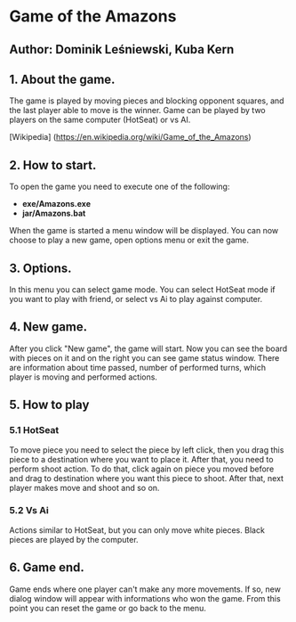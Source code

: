 # Game of the Amazons

## Author: Dominik Leśniewski, Kuba Kern


## 1. About the game.

The game is played by moving pieces and blocking opponent squares, and the last player able to move is the winner.
Game can be played by two players on the same computer (HotSeat) or vs AI.

[Wikipedia] (https://en.wikipedia.org/wiki/Game_of_the_Amazons)

## 2. How to start.

To open the game you need to execute one of the following:
* **exe/Amazons.exe**
* **jar/Amazons.bat** 

When the game is started a menu window will be displayed. You can now choose to play a new game, open options menu or exit the game.

## 3. Options.

In this menu you can select game mode. You can select HotSeat mode if you want to play with friend, or select vs Ai to play against computer.

## 4. New game.

After you click "New game", the game will start. Now you can see the board with pieces on it and on the right you can see game status window.
There are information about time passed, number of performed turns, which player is moving and performed actions.

## 5. How to play

### 5.1 HotSeat

To move piece you need to select the piece by left click, then you drag this piece to a destination where you want to place it. After that, you need to perform shoot action.
To do that, click again on piece you moved before and drag to destination where you want this piece to shoot. After that, next player makes move and shoot and so on.

### 5.2 Vs Ai

Actions similar to HotSeat, but you can only move white pieces. Black pieces are played by the computer.

## 6. Game end.

Game ends where one player can't make any more movements. If so, new dialog window will appear with informations who won the game. From this point you can reset the game
or go back to the menu.